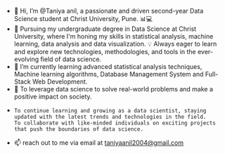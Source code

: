 - 👋 Hi, I’m @Taniya anil, a passionate and driven second-year Data Science student at Christ University, Pune. 📊💻
- 👀 Pursuing my undergraduate degree in Data Science at Christ University, where I'm honing my skills in statistical analysis, machine learning, data analysis and data visualization.
  💡 Always eager to learn and explore new technologies, methodologies, and tools in the ever-evolving field of data science.
- 🌱 I’m currently learning advanced statistical analysis techniques, Machine learning algorithms, Database Management System and Full-Stack Web Development.
- 🚀 To leverage data science to solve real-world problems and make a positive impact on society.
-     To continue learning and growing as a data scientist, staying updated with the latest trends and technologies in the field.
      To collaborate with like-minded individuals on exciting projects that push the boundaries of data science.
- 📫 reach out to me via email at taniyaanil2004@gmail.com

<!---
Taniyaanil/Taniyaanil is a ✨ special ✨ repository because its `README.md` (this file) appears on your GitHub profile.
You can click the Preview link to take a look at your changes.
--->
